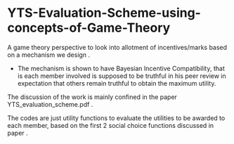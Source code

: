 # YTS-Evaluation-Scheme-using-concepts-of-Game-Theory
A game theory perspective to look into allotment of incentives/marks based on a mechanism we design . 

- The mechanism is shown to have Bayesian Incentive Compatibility, that is each member involved is supposed to be truthful in his peer
review in expectation that others remain truthful to obtain the maximum utility. 

The discussion of the work is mainly confined in the paper YTS_evaluation_scheme.pdf . 

The codes are just utility functions to  evaluate the utilities to be awarded to each member, based on the first 2 social choice functions discussed in paper .
